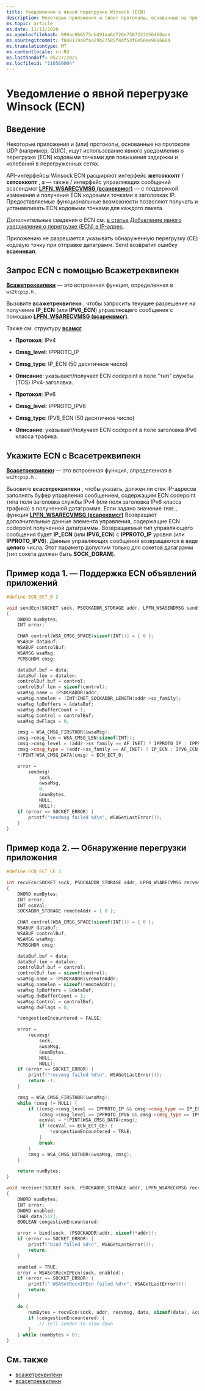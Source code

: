 ```yaml
---
title: Уведомление о явной перегрузке Winsock (ECN)
description: Некоторые приложения и (или) протоколы, основанные на протоколе UDP (например, QUIC), ищут использование явного уведомления о перегрузке (ECN) кодовыми точками для повышения задержки и колебаний в перегруженных сетях.
ms.topic: article
ms.date: 11/13/2020
ms.openlocfilehash: 090ac9b0575cb491aa6d726e7507223156460ace
ms.sourcegitcommit: f848119a8faa29b27585f4df53f6e50ee9666684
ms.translationtype: MT
ms.contentlocale: ru-RU
ms.lasthandoff: 05/27/2021
ms.locfileid: "110560004"
---
```

# <a name="winsock-explicit-congestion-notification-ecn"></a>Уведомление о явной перегрузке Winsock (ECN)

## <a name="introduction"></a>Введение

Некоторые приложения и (или) протоколы, основанные на протоколе UDP (например, QUIC), ищут использование явного уведомления о перегрузке (ECN) кодовыми точками для повышения задержки и колебаний в перегруженных сетях.

API-интерфейсы Winsock ECN расширяют интерфейс **жетсоккопт** / **сетсоккопт** , а &mdash; также [](/windows/win32/api/winsock2/nf-winsock2-wsasendmsg) / интерфейс управляющих сообщений всасендмсг [**LPFN_WSARECVMSG (всареквмсг)**](/windows/win32/api/mswsock/nc-mswsock-lpfn_wsarecvmsg) &mdash; с поддержкой изменения и получения ECN кодовыми точками в заголовках IP. Предоставляемые функциональные возможности позволяют получать и устанавливать ECN кодовыми точками для каждого пакета.

Дополнительные сведения о ECN см. [в статье Добавление явного уведомления о перегрузке (ECN) в IP-адрес](https://tools.ietf.org/html/rfc3168).

Приложению не разрешается указывать обнаруженную перегрузку (CE) кодовую точку при отправке датаграмм. Send возвратит ошибку **всаеинвал**.

## <a name="query-ecn-with-wsagetrecvipecn"></a>Запрос ECN с помощью Всажетреквипекн

[**Всажетреквипекн**](/windows/win32/api/ws2tcpip/nf-ws2tcpip-wsagetrecvipecn) — это встроенная функция, определенная в `ws2tcpip.h` .

Вызовите **всажетреквипекн** , чтобы запросить текущее разрешение на получение **IP_ECN** (или **IPV6_ECN**) управляющего сообщения с помощью [**LPFN_WSARECVMSG (всареквмсг)**](/windows/win32/api/mswsock/nc-mswsock-lpfn_wsarecvmsg).

Также см. структуру [**всамсг**](/windows/win32/api/ws2def/ns-ws2def-wsamsg) .

- **Протокол**: IPv4
- **Cmsg_level**: IPPROTO_IP
- **Cmsg_type**: IP_ECN (50 десятичное число)
- **Описание**: указывает/получает ECN codepoint в поле "тип" службы (TOS) IPv4-заголовка.

- **Протокол**: IPv6
- **Cmsg_level**: IPPROTO_IPV6
- **Cmsg_type**: IPV6_ECN (50 десятичное число)
- **Описание**: указывает/получает ECN codepoint в поле заголовка IPv6 класса трафика.

## <a name="specify-ecn-with-wsasetrecvipecn"></a>Укажите ECN с Всасетреквипекн

[**Всасетреквипекн**](/windows/win32/api/ws2tcpip/nf-ws2tcpip-wsasetrecvipecn) — это встроенная функция, определенная в `ws2tcpip.h` .

Вызовите **всасетреквипекн** , чтобы указать, должен ли стек IP-адресов заполнять буфер управления сообщением, содержащим ECN codepoint типа поля заголовка службы IPv4 (или поля заголовка IPv6 класса трафика) в полученной датаграмме. Если задано значение `TRUE` , функция [**LPFN_WSARECVMSG (всареквмсг)**](/windows/win32/api/mswsock/nc-mswsock-lpfn_wsarecvmsg) Возвращает дополнительные данные элемента управления, содержащие ECN codepoint полученной датаграммы. Возвращаемый тип управляющего сообщения будет **IP_ECN** (или **IPV6_ECN**) с **IPPROTO_IP** уровня (или **IPPROTO_IPV6**). Данные управляющих сообщений возвращаются в виде **целого** числа. Этот параметр допустим только для сокетов датаграмм (тип сокета должен быть **SOCK_DGRAM**).

## <a name="code-example-1mdashapplication-advertising-ecn-support"></a>Пример кода 1. &mdash; Поддержка ECN объявлений приложений

```cpp
#define ECN_ECT_0 2

void sendEcn(SOCKET sock, PSOCKADDR_STORAGE addr, LPFN_WSASENDMSG sendmsg, PCHAR data, INT datalen)
{
    DWORD numBytes;
    INT error;

    CHAR control[WSA_CMSG_SPACE(sizeof(INT))] = { 0 };
    WSABUF dataBuf;
    WSABUF controlBuf;
    WSAMSG wsaMsg;
    PCMSGHDR cmsg;

    dataBuf.buf = data;
    dataBuf.len = datalen;
    controlBuf.buf = control;
    controlBuf.len = sizeof(control);
    wsaMsg.name = (PSOCKADDR)addr;
    wsaMsg.namelen = (INT)INET_SOCKADDR_LENGTH(addr->ss_family);
    wsaMsg.lpBuffers = &dataBuf;
    wsaMsg.dwBufferCount = 1;
    wsaMsg.Control = controlBuf;
    wsaMsg.dwFlags = 0;

    cmsg = WSA_CMSG_FIRSTHDR(&wsaMsg);
    cmsg->cmsg_len = WSA_CMSG_LEN(sizeof(INT));
    cmsg->cmsg_level = (addr->ss_family == AF_INET) ? IPPROTO_IP : IPPROTO_IPV6;
    cmsg->cmsg_type = (addr->ss_family == AF_INET) ? IP_ECN : IPV6_ECN;
    *(PINT)WSA_CMSG_DATA(cmsg) = ECN_ECT_0;

    error =
        sendmsg(
            sock,
            &wsaMsg,
            0,
            &numBytes,
            NULL,
            NULL);
    if (error == SOCKET_ERROR) {
        printf("sendmsg failed %d\n", WSAGetLastError());
    }
}
```

## <a name="code-example-2mdashapplication-detecting-congestion"></a>Пример кода 2. &mdash; Обнаружение перегрузки приложения

```cpp
#define ECN_ECT_CE 3

int recvEcn(SOCKET sock, PSOCKADDR_STORAGE addr, LPFN_WSARECVMSG recvmsg, PCHAR data, INT datalen, PBOOLEAN congestionEncountered)
{
    DWORD numBytes;
    INT error;
    INT ecnVal;
    SOCKADDR_STORAGE remoteAddr = { 0 };

    CHAR control[WSA_CMSG_SPACE(sizeof(INT))] = { 0 };
    WSABUF dataBuf;
    WSABUF controlBuf;
    WSAMSG wsaMsg;
    PCMSGHDR cmsg;

    dataBuf.buf = data;
    dataBuf.len = datalen;
    controlBuf.buf = control;
    controlBuf.len = sizeof(control);
    wsaMsg.name = (PSOCKADDR)&remoteAddr;
    wsaMsg.namelen = sizeof(remoteAddr);
    wsaMsg.lpBuffers = &dataBuf;
    wsaMsg.dwBufferCount = 1;
    wsaMsg.Control = controlBuf;
    wsaMsg.dwFlags = 0;

    *congestionEncountered = FALSE;

    error =
        recvmsg(
            sock,
            &wsaMsg,
            &numBytes,
            NULL,
            NULL);
    if (error == SOCKET_ERROR) {
        printf("recvmsg failed %d\n", WSAGetLastError());
        return -1;
    }

    cmsg = WSA_CMSG_FIRSTHDR(&wsaMsg);
    while (cmsg != NULL) {
        if ((cmsg->cmsg_level == IPPROTO_IP && cmsg->cmsg_type == IP_ECN) ||
            (cmsg->cmsg_level == IPPROTO_IPV6 && cmsg->cmsg_type == IPV6_ECN)) {
            ecnVal = *(PINT)WSA_CMSG_DATA(cmsg);
            if (ecnVal == ECN_ECT_CE) {
                *congestionEncountered = TRUE;
            }
            break;
        }
        cmsg = WSA_CMSG_NXTHDR(&wsaMsg, cmsg);
    }

    return numBytes;
}

void receiver(SOCKET sock, PSOCKADDR_STORAGE addr, LPFN_WSARECVMSG recvmsg)
{
    DWORD numBytes;
    INT error;
    DWORD enabled;
    CHAR data[512];
    BOOLEAN congestionEncountered;

    error = bind(sock, (PSOCKADDR)addr, sizeof(*addr));
    if (error == SOCKET_ERROR) {
        printf("bind failed %d\n", WSAGetLastError());
        return;
    }

    enabled = TRUE;
    error = WSASetRecvIPEcn(sock, enabled);
    if (error == SOCKET_ERROR) {
        printf(" WSASetRecvIPEcn failed %d\n", WSAGetLastError());
        return;
    }

    do {
        numBytes = recvEcn(sock, addr, recvmsg, data, sizeof(data), &congestionEncountered);
        if (congestionEncountered) {
            // Tell sender to slow down
        }
    } while (numBytes > 0);
}
```

## <a name="see-also"></a>См. также

* [всажетреквипекн](/windows/win32/api/ws2tcpip/nf-ws2tcpip-wsagetrecvipecn)
* [всасетреквипекн](/windows/win32/api/ws2tcpip/nf-ws2tcpip-wsasetrecvipecn)
